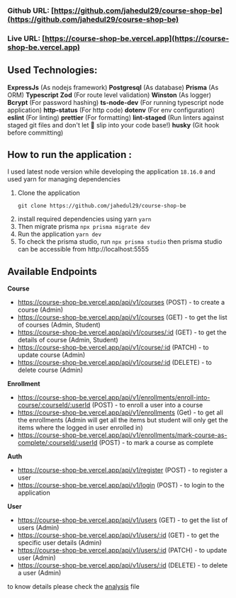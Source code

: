 ### Github URL: [https://github.com/jahedul29/course-shop-be](https://github.com/jahedul29/course-shop-be)

### Live URL: [https://course-shop-be.vercel.app](https://course-shop-be.vercel.app)

## Used Technologies:

**ExpressJs** (As nodejs framework)
**Postgresql** (As database)
**Prisma** (As ORM)
**Typescript**
**Zod** (For route level validation)
**Winston** (As logger)
**Bcrypt** (For password hashing)
**ts-node-dev** (For running typescript node application)
**http-status** (For http code)
**dotenv** (For env configuration)
**eslint** (For linting)
**prettier** (For formatting)
**lint-staged** (Run linters against staged git files and don't let 💩 slip into your code base!)
**husky** (Git hook before committing)

## How to run the application :

I used latest node version while developing the application `18.16.0` and used yarn for managing dependencies

1. Clone the application
   ```
   git clone https://github.com/jahedul29/course-shop-be
   ```
2. install required dependencies using yarn
   `yarn`
3. Then migrate prisma
   `npx prisma migrate dev`
4. Run the application
   `yarn dev`
5. To check the prisma studio, run
   `npx prisma studio`
   then prisma studio can be accessible from http://localhost:5555

## Available Endpoints

**Course**

- https://course-shop-be.vercel.app/api/v1/courses (POST) - to create a course (Admin)
- https://course-shop-be.vercel.app/api/v1/courses (GET) - to get the list of courses (Admin, Student)
- https://course-shop-be.vercel.app/api/v1/courses/:id (GET) - to get the details of course (Admin, Student)
- https://course-shop-be.vercel.app/api/v1/course/:id (PATCH) - to update course (Admin)
- https://course-shop-be.vercel.app/api/v1/course/:id (DELETE) - to delete course (Admin)

**Enrollment**

- https://course-shop-be.vercel.app/api/v1/enrollments/enroll-into-course/:courseId/:userId (POST) - to enroll a user into a course
- https://course-shop-be.vercel.app/api/v1/enrollments (Get) - to get all the enrollments (Admin will get all the items but student will only get the items where the logged in user enrolled in)
- https://course-shop-be.vercel.app/api/v1/enrollments/mark-course-as-complete/:courseId/:userId (POST) - to mark a course as complete

**Auth**

- https://course-shop-be.vercel.app/api/v1/register (POST) - to register a user
- https://course-shop-be.vercel.app/api/v1/login (POST) - to login to the application

**User**

- https://course-shop-be.vercel.app/api/v1/users (GET) - to get the list of users (Admin)
- https://course-shop-be.vercel.app/api/v1/users/:id (GET) - to get the specific user details (Admin)
- https://course-shop-be.vercel.app/api/v1/users/:id (PATCH) - to update user (Admin)
- https://course-shop-be.vercel.app/api/v1/users/:id (DELETE) - to delete a user (Admin)

to know details please check the [analysis](https://github.com/jahedul29/course-shop-be/blob/main/analysis.md) file
